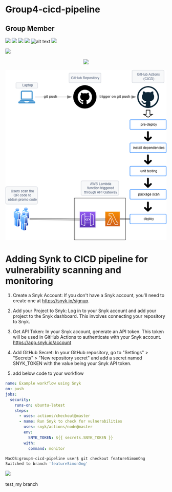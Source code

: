 # Group4-cicd-pipeline

## Group Member 



<img src="https://img.shields.io/badge/Amazon AWS-FF9900?style=for-the-badge&logo=amazonaws&logoColor=white" />   <img src="https://img.shields.io/badge/GitHub_Actions-2088FF?style=for-the-badge&logo=github-actions&logoColor=white" />  <img src="https://img.shields.io/badge/Visual_Studio_Code-0078D4?style=for-the-badge&logo=visual%20studio%20code&logoColor=white" />     <img src="https://img.shields.io/badge/Ubuntu-E95420?style=for-the-badge&logo=ubuntu&logoColor=white"/>   ![alt text](https://github.com/ioctlsg/group4-cicd-pipeline/blob/main/serverless.png?)
<img src="https://img.shields.io/badge/Snyk-4C4A73?style=for-the-badge&logo=snyk&logoColor=white"/>

<img src="https://img.shields.io/github/all-contributors/aadyr/group4-cicd-pipeline/:dev" />

<p align="center">
  <img width="250" src="https://media.giphy.com/media/Dh5q0sShxgp13DwrvG/giphy.gif">
</p>

<img src="https://github.com/aadyr/group4-cicd-pipeline/blob/dev/Group4-CICD-Diagram.drawio.png" />


# Adding Synk to CICD pipeline for vulnerability scanning and monitoring

1) Create a Snyk Account:
If you don't have a Snyk account, you'll need to create one at https://snyk.io/signup.

2) Add your Project to Snyk:
Log in to your Snyk account and add your project to the Snyk dashboard. This involves connecting your repository to Snyk.

3) Get API Token:
In your Snyk account, generate an API token. This token will be used in GitHub Actions to authenticate with your Snyk account. https://app.snyk.io/account

4) Add GitHub Secret:
In your GitHub repository, go to "Settings" > "Secrets" > "New repository secret" and add a secret named SNYK_TOKEN with the value being your Snyk API token.

5) add below code to your workflow
```yml
name: Example workflow using Snyk
on: push
jobs:
  security:
    runs-on: ubuntu-latest
    steps:
      - uses: actions/checkout@master
      - name: Run Snyk to check for vulnerabilities
        uses: snyk/actions/node@master
        env:
          SNYK_TOKEN: ${{ secrets.SNYK_TOKEN }}
        with:
          command: monitor
```
```bash
MacOS:group4-cicd-pipeline user$ git checkout featureSimonOng
Switched to branch 'featureSimonOng'
```

 <img src="https://img.shields.io/badge/Ask%20me-anything-1abc9c.svg"/>

test_my branch






